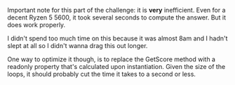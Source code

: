 Important note for this part of the challenge: it is **very** inefficient. Even for a decent Ryzen 5 5600, it took several seconds to compute the answer. But it does work properly.

I didn't spend too much time on this because it was almost 8am and I hadn't slept at all so I didn't wanna drag this out longer.

One way to optimize it though, is to replace the GetScore method with a readonly property that's calculated upon instantiation. Given the size of the loops, it should probably cut the time it takes to a second or less.